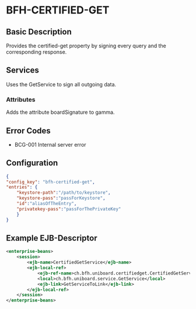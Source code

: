 # BFH-CERTIFIED-GET

## Basic Description

Provides the certified-get property by signing every query and the corresponding response.

## Services

Uses the GetService to sign all outgoing data.

### Attributes

Adds the attribute boardSignature to gamma.

## Error Codes

- BCG-001 Internal server error

## Configuration
```json
{
"config_key": "bfh-certified-get",
"entries": {
	"keystore-path":"/path/to/keystore",
	"keystore-pass":"passForKeystore",
	"id":"aliasOfTheEntry",
	"privatekey-pass":"passForThePrivateKey"
	}
}
```

## Example EJB-Descriptor
```xml
<enterprise-beans>
	<session>
		<ejb-name>CertifiedGetService</ejb-name>
		<ejb-local-ref>
			<ejb-ref-name>ch.bfh.uniboard.certifiedget.CertifiedGetService/getSuccessor</ejb-ref-name>
			<local>ch.bfh.uniboard.service.GetService</local>
			<ejb-link>GetServiceToLink</ejb-link>
		</ejb-local-ref>
	</session>
</enterprise-beans>
```
